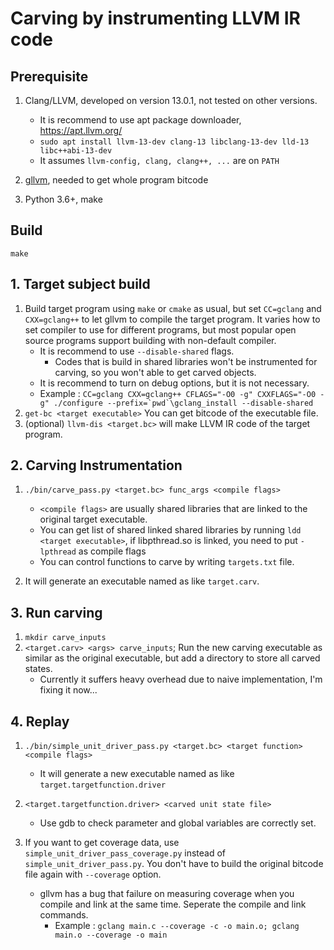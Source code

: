 # Carving by instrumenting LLVM IR code

## Prerequisite

1. Clang/LLVM, developed on version 13.0.1, not tested on other versions.
    * It is recommend to use apt package downloader, https://apt.llvm.org/
    * `sudo apt install llvm-13-dev clang-13 libclang-13-dev lld-13 libc++abi-13-dev`
    * It assumes `llvm-config, clang, clang++, ...` are on `PATH`

2. [gllvm](https://github.com/SRI-CSL/gllvm), needed to get whole program bitcode

3. Python 3.6+, make

## Build
  `make`

## 1. Target subject build

1. Build target program using `make` or `cmake` as usual, but set `CC=gclang` and `CXX=gclang++` to let gllvm to compile the target program. It varies how to set compiler to use for different programs, but most popular open source programs support building with non-default compiler.
    * It is recommend to use `--disable-shared` flags.
        * Codes that is build in shared libraries won't be instrumented for carving, so you won't able to get carved objects.
    * It is recommend to turn on debug options, but it is not necessary.
    * Example : ``CC=gclang CXX=gclang++ CFLAGS="-O0 -g" CXXFLAGS="-O0 -g" ./configure --prefix=`pwd`\gclang_install --disable-shared``
2. `get-bc <target executable>` You can get bitcode of the executable file.
3. (optional) `llvm-dis <target.bc>` will make LLVM IR code of the target program.

## 2. Carving Instrumentation

1. `./bin/carve_pass.py <target.bc> func_args <compile flags>`
    * `<compile flags>` are usually shared libraries that are linked to the original target executable.
    * You can get list of shared linked shared libraries by running `ldd <target executable>`, if libpthread.so is linked, you need to put `-lpthread` as compile flags
    * You can control functions to carve by writing `targets.txt` file.

2. It will generate an executable named as like `target.carv`.

## 3. Run carving

1. `mkdir carve_inputs`
2. `<target.carv> <args> carve_inputs`; Run the new carving executable as similar as the original executable, but add a directory to store all carved states.
    * Currently it suffers heavy overhead due to naive implementation, I'm fixing it now...

## 4. Replay

1. `./bin/simple_unit_driver_pass.py <target.bc> <target function> <compile flags>`
    * It will generate a new executable named as like `target.targetfunction.driver`
2. `<target.targetfunction.driver> <carved unit state file>`
    * Use gdb to check parameter and global variables are correctly set.

3. If you want to get coverage data, use `simple_unit_driver_pass_coverage.py` instead of `simple_unit_driver_pass.py`. You don't have to build the original bitcode file again with `--coverage` option.
    * gllvm has a bug that failure on measuring coverage when you compile and link at the same time. Seperate the compile and link commands.
        * Example : `gclang main.c --coverage -c -o main.o; gclang main.o --coverage -o main`
